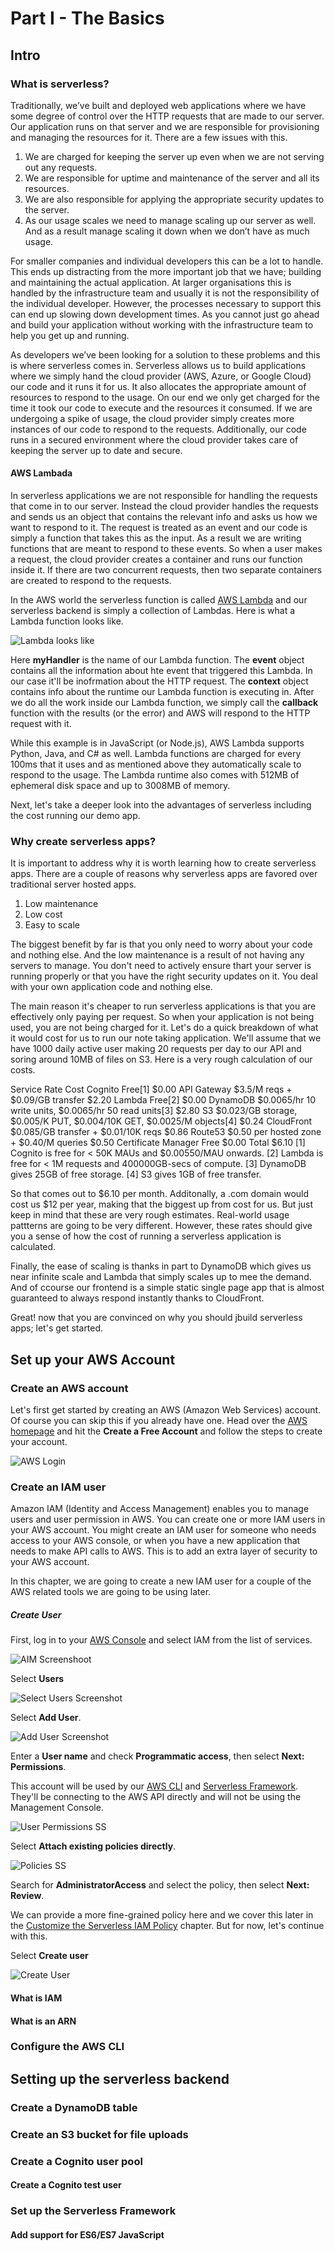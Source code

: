 # Part I - The Basics

## Intro

### What is serverless?

Traditionally, we’ve built and deployed web applications where we have some degree of control over the HTTP requests that are made to our server. Our application runs on that server and we are responsible for provisioning and managing the resources for it. There are a few issues with this.

1.  We are charged for keeping the server up even when we are not serving out any requests.
2.  We are responsible for uptime and maintenance of the server and all its resources.
3.  We are also responsible for applying the appropriate security updates to the server.
4.  As our usage scales we need to manage scaling up our server as well. And as a result manage scaling it down when we don’t have as much usage.

For smaller companies and individual developers this can be a lot to handle. This ends up distracting from the more important job that we have; building and maintaining the actual application. At larger organisations this is handled by the infrastructure team and usually it is not the responsibility of the individual developer. However, the processes necessary to support this can end up slowing down development times. As you cannot just go ahead and build your application without working with the infrastructure team to help you get up and running.

As developers we’ve been looking for a solution to these problems and this is where serverless comes in. Serverless allows us to build applications where we simply hand the cloud provider (AWS, Azure, or Google Cloud) our code and it runs it for us. It also allocates the appropriate amount of resources to respond to the usage. On our end we only get charged for the time it took our code to execute and the resources it consumed. If we are undergoing a spike of usage, the cloud provider simply creates more instances of our code to respond to the requests. Additionally, our code runs in a secured environment where the cloud provider takes care of keeping the server up to date and secure.

#### AWS Lambada

In serverless applications we are not responsible for handling the requests that come in to our server. Instead the cloud provider handles the requests and sends us an object that contains the relevant info and asks us how we want to respond to it. The request is treated as an event and our code is simply a function that takes this as the input. As a result we are writing functions that are meant to respond to these events. So when a user makes a request, the cloud provider creates a container and runs our function inside it. If there are two concurrent requests, then two separate containers are created to respond to the requests.

In the AWS world the serverless function is called [AWS Lambda](https://aws.amazon.com/lambda/) and our serverless backend is simply a collection of Lambdas. Here is what a Lambda function looks like.

![Lambda looks like](https://d33wubrfki0l68.cloudfront.net/431b4864a64ada20df9ccccc8a4f4b2e8274b9f8/40bad/assets/anatomy-of-a-lambda-function.png)

Here **myHandler** is the name of our Lambda function. The **event** object contains all the information about hte event that triggered this Lambda. In our case it'll be inofrmation about the HTTP request. The **context** object contains info about the runtime our Lambda function is executing in. After we do all the work inside our Lambda function, we simply call the **callback** function with the results (or the error) and AWS will respond to the HTTP request with it.

While this example is in JavaScript (or Node.js), AWS Lambda supports Python, Java, and C# as well. Lambda functions are charged for every 100ms that it uses and as mentioned above they automatically scale to respond to the usage. The Lambda runtime also comes with 512MB of ephemeral disk space and up to 3008MB of memory.

Next, let's take a deeper look into the advantages of serverless including the cost running our demo app.

### Why create serverless apps?

It is important to address why it is worth learning how to create serverless apps. There are a couple of reasons why serverless apps are favored over traditional server hosted apps.

1.  Low maintenance
2.  Low cost
3.  Easy to scale

The biggest benefit by far is that you only need to worry about your code and nothing else. And the low maintenance is a result of not having any servers to manage. You don't need to actively ensure thart your server is running properly or that you have the right security updates on it. You deal with your own application code and nothing else.

The main reason it's cheaper to run serverless applications is that you are effectively only paying per request. So when your application is not being used, you are not being charged for it. Let's do a quick breakdown of what it would cost for us to run our note taking application. We'll assume that we have 1000 daily active user making 20 requests per day to our API and soring around 10MB of files on S3. Here is a very rough calculation of our costs.

Service Rate Cost
Cognito Free[1] $0.00
API Gateway $3.5/M reqs + $0.09/GB transfer $2.20
Lambda Free[2] $0.00
DynamoDB $0.0065/hr 10 write units, $0.0065/hr 50 read units[3] $2.80
S3 $0.023/GB storage, $0.005/K PUT, $0.004/10K GET, $0.0025/M objects[4] $0.24
CloudFront $0.085/GB transfer + $0.01/10K reqs $0.86
Route53 $0.50 per hosted zone + $0.40/M queries $0.50
Certificate Manager Free $0.00
Total $6.10
[1] Cognito is free for < 50K MAUs and $0.00550/MAU onwards.
[2] Lambda is free for < 1M requests and 400000GB-secs of compute.
[3] DynamoDB gives 25GB of free storage.
[4] S3 gives 1GB of free transfer.

So that comes out to $6.10 per month. Additonally, a .com domain would cost us $12 per year, making that the biggest up from cost for us. But just keep in mind that these are very rough estimates. Real-world usage pattterns are going to be very different. However, these rates should give you a sense of how the cost of running a serverless application is calculated.

Finally, the ease of scaling is thanks in part to DynamoDB which gives us near infinite scale and Lambda that simply scales up to mee the demand. And of ccourse our frontend is a simple static single page app that is almost guaranteed to always respond instantly thanks to CloudFront.

Great! now that you are convinced on why you should jbuild serverless apps; let's get started.

## Set up your AWS Account

### Create an AWS account

Let's first get started by creating an AWS (Amazon Web Services) account. Of course you can skip this if you already have one. Head over the [AWS homepage](https://aws.amazon.com/) and hit the **Create a Free Account** and follow the steps to create your account.

![AWS Login](https://d33wubrfki0l68.cloudfront.net/95863dd1718f385fa8e563fcfbf969008c53129b/42dc3/assets/create-an-aws-account.png)

### Create an IAM user

Amazon IAM (Identity and Access Management) enables you to manage users and user permission in AWS. You can create one or more IAM users in your AWS account. You might create an IAM user for someone who needs access to your AWS console, or when you have a new application that needs to make API calls to AWS. This is to add an extra layer of security to your AWS account.

In this chapter, we are going to create a new IAM user for a couple of the AWS related tools we are going to be using later.

##### Create User

First, log in to your [AWS Console](https://console.aws.amazon.com/) and select IAM from the list of services.

![AIM Screenshoot](https://d33wubrfki0l68.cloudfront.net/2cc2854ec2266c61eefd5669659a0095f83fc46a/ab671/assets/iam-user/select-iam-service.png)

Select **Users**

![Select Users Screenshot](https://d33wubrfki0l68.cloudfront.net/4c2766065b39aeeac766f46cdb2538bad9fbdce8/5c978/assets/iam-user/select-iam-users.png)

Select **Add User**.

![Add User Screenshot](https://d33wubrfki0l68.cloudfront.net/de5fa16c1b15b229629d7af7a5a6603f63356780/2a7ea/assets/iam-user/add-iam-user.png)

Enter a **User name** and check **Programmatic access**, then select **Next: Permissions**.

This account will be used by our [AWS CLI](https://aws.amazon.com/cli/) and [Serverless Framework](https://serverless.com/). They'll be connecting to the AWS API directly and will not be using the Management Console.

![User Permissions SS](https://d33wubrfki0l68.cloudfront.net/9a42c97feca4f90c37c8bd270216b24392bdf306/50b58/assets/iam-user/fill-in-iam-user-info.png)

Select **Attach existing policies directly**.

![Policies SS](https://d33wubrfki0l68.cloudfront.net/6afa9e4c6697d3708bcefbdbcb69339bc33eec1e/3d53b/assets/iam-user/add-iam-user-policy.png)

Search for **AdministratorAccess** and select the policy, then select **Next: Review**.

We can provide a more fine-grained policy here and we cover this later in the [Customize the Serverless IAM Policy](https://serverless-stack.com/chapters/customize-the-serverless-iam-policy.html) chapter. But for now, let's continue with this.

Select **Create user**

![Create User](https://d33wubrfki0l68.cloudfront.net/a98dcdcef6a52e1978d5b37e2dd1d13a39df7fe0/8f886/assets/iam-user/review-iam-user.png)

#### What is IAM

#### What is an ARN

### Configure the AWS CLI

## Setting up the serverless backend

### Create a DynamoDB table

### Create an S3 bucket for file uploads

### Create a Cognito user pool

#### Create a Cognito test user

### Set up the Serverless Framework

#### Add support for ES6/ES7 JavaScript
